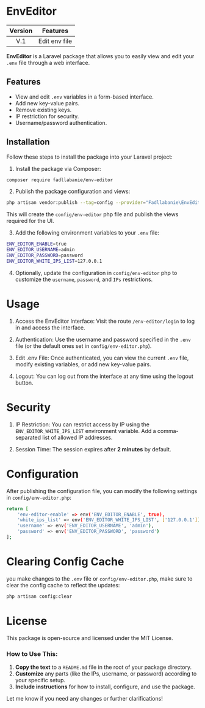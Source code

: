 # EnvEditor

| Version  | Features     |
| :---:   | :---: |
| V.1 | Edit env file   |


**EnvEditor** is a Laravel package that allows you to easily view and edit your `.env` file through a web interface.

## Features
- View and edit `.env` variables in a form-based interface.
- Add new key-value pairs.
- Remove existing keys.
- IP restriction for security.
- Username/password authentication.

## Installation

Follow these steps to install the package into your Laravel project:

1. Install the package via Composer:

```bash
composer require fadllabanie/env-editor
```

2. Publish the package configuration and views:

```bash
php artisan vendor:publish --tag=config --provider="Fadllabanie\EnvEditor\EnvEditorServiceProvider"
```
This will create the `config/env-editor` php file and publish the views required for the UI.

3. Add the following environment variables to your `.env` file:
```bash
ENV_EDITOR_ENABLE=true
ENV_EDITOR_USERNAME=admin
ENV_EDITOR_PASSWORD=password
ENV_EDITOR_WHITE_IPS_LIST=127.0.0.1
```

4. Optionally, update the configuration in `config/env-editor` php to customize the `username`, `password`, and `IPs` restrictions.

# Usage
1. Access the EnvEditor Interface: Visit the route `/env-editor/login` to log in and access the interface.

2. Authentication: Use the username and password specified in the `.env` file (or the default ones set in `config/env-editor.php`).

3. Edit .env File: Once authenticated, you can view the current `.env` file, modify existing variables, or add new key-value pairs.

4. Logout: You can log out from the interface at any time using the logout button.

# Security

1. IP Restriction: You can restrict access by IP using the `ENV_EDITOR_WHITE_IPS_LIST` environment variable. Add a comma-separated list of allowed IP addresses.

2. Session Time: The session expires after <strong>2 minutes</strong> by default.

# Configuration
After publishing the configuration file, you can modify the following settings in `config/env-editor.php`:

```bash 
return [
    'env-editor-enable' => env('ENV_EDITOR_ENABLE', true),
    'white_ips_list' => env('ENV_EDITOR_WHITE_IPS_LIST', ['127.0.0.1']),
    'username' => env('ENV_EDITOR_USERNAME', 'admin'),
    'password' => env('ENV_EDITOR_PASSWORD', 'password')
];
```

# Clearing Config Cache

you make changes to the `.env` file or `config/env-editor.php`, make sure to clear the config cache to reflect the updates:

```bash 
php artisan config:clear
```

# License
This package is open-source and licensed under the MIT License.


### How to Use This:
1. **Copy the text** to a `README.md` file in the root of your package directory.
2. **Customize** any parts (like the IPs, username, or password) according to your specific setup.
3. **Include instructions** for how to install, configure, and use the package.

Let me know if you need any changes or further clarifications!
